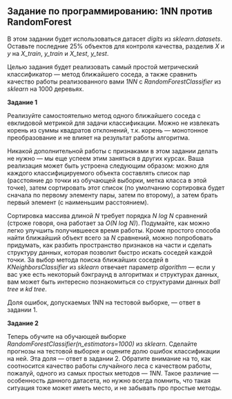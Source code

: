 ## Задание по программированию: 1NN против RandomForest ##

В этом задании будет использоваться датасет *digits* из *sklearn.datasets*. Оставьте последние 25% объектов для контроля качества, разделив *X* и *y* на *X_train*, *y_train* и *X_test*, *y_test*.

Целью задания будет реализовать самый простой метрический классификатор — метод ближайшего соседа, а также сравнить качество работы реализованного вами *1NN* с *RandomForestClassifier* из *sklearn* на 1000 деревьях.

**Задание 1**

Реализуйте самостоятельно метод одного ближайшего соседа с евклидовой метрикой для задачи классификации. Можно не извлекать корень из суммы квадратов отклонений, т.к. корень — монотонное преобразование и не влияет на результат работы алгоритма.

Никакой дополнительной работы с признаками в этом задании делать не нужно — мы еще успеем этим заняться в других курсах. Ваша реализация может быть устроена следующим образом: можно для каждого классифицируемого объекта составлять список пар (расстояние до точки из обучающей выборки, метка класса в этой точке), затем сортировать этот список (по умолчанию сортировка будет сначала по первому элементу пары, затем по второму), а затем брать первый элемент (с наименьшим расстоянием).

Сортировка массива длиной *N* требует порядка *N log N* сравнений (строже говоря, она работает за *O(N log N)*). Подумайте, как можно легко улучшить получившееся время работы. Кроме простого способа найти ближайший объект всего за *N* сравнений, можно попробовать придумать, как разбить пространство признаков на части и сделать структуру данных, которая позволит быстро искать соседей каждой точки. За выбор метода поиска ближайших соседей в *KNeighborsClassifier* из *sklearn* отвечает параметр *algorithm* — если у вас уже есть некоторый бэкграунд в алгоритмах и структурах данных, вам может быть интересно познакомиться со структурами данных *ball tree* и *kd tree*.

Доля ошибок, допускаемых 1NN на тестовой выборке, — ответ в задании 1.

**Задание 2**

Теперь обучите на обучающей выборке *RandomForestClassifier(n_estimators=1000)* из *sklearn*. Сделайте прогнозы на тестовой выборке и оцените долю ошибок классификации на ней. Эта доля — ответ в задании 2. Обратите внимание на то, как соотносится качество работы случайного леса с качеством работы, пожалуй, одного из самых простых методов — *1NN*. Такое различие — особенность данного датасета, но нужно всегда помнить, что такая ситуация тоже может иметь место, и не забывать про простые методы.
